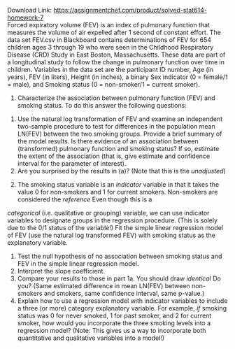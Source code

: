 Download Link: https://assignmentchef.com/product/solved-stat614-homework-7
<br>
Forced expiratory volume (FEV) is an index of pulmonary function that measures the volume of air expelled after 1 second of constant effort.  The data set FEV.csv in Blackboard contains determinations of FEV for 654 children ages 3 through 19 who were seen in the Childhood Respiratory Disease (CRD) Study in East Boston, Massachusetts. These data are part of a longitudinal study to follow the change in pulmonary function over time in children.  Variables in the data set are  the participant ID number, Age (in years), FEV (in liters), Height (in inches), a binary Sex indicator (0 = female/1 = male), and Smoking status (0 = non-smoker/1 = current smoker).




<ol>

 <li>Characterize the association between pulmonary function (FEV) and smoking status. To do this answer the following questions:</li>

</ol>




<ol>

 <li>Use the natural log transformation of FEV and examine an independent two-sample procedure to test for differences in the population mean LN(FEV) between the two smoking groups. Provide a brief summary of the model results. Is there evidence of an association between (transformed) pulmonary function and smoking status? If so, estimate the extent of the association (that is, give estimate and confidence interval for the parameter of interest).</li>

 <li>Are you surprised by the results in (a)? (Note that this is the <em>unadjusted</em>)</li>

</ol>







<ol start="2">

 <li>The smoking status variable is an <em>indicator</em> variable in that it takes the value 0 for non-smokers and 1 for current smokers. Non-smokers are considered the <em>reference</em> Even though this is a</li>

</ol>

<em>categorical </em>(i.e. qualitative or grouping) variable, we can use indicator variables to designate groups in the regression procedure. (This is solely due to the 0/1 status of the variable!) Fit the simple linear regression model of FEV (use the natural log transformed FEV) with smoking status as the explanatory variable.




<ol>

 <li>Test the null hypothesis of no association between smoking status and FEV in the simple linear regression model.</li>

 <li>Interpret the slope coefficient.</li>

 <li>Compare your results to those in part 1a. You should draw <em>identical</em> Do you?  (Same estimated difference in mean LN(FEV) between non-smokers and smokers, same confidence interval, same p-value.)</li>

 <li>Explain how to use a regression model with indicator variables to include a three (or more) category explanatory variable. For example, <em>if</em> smoking status was 0 for never smoked, 1 for past smoker, and 2 for current smoker, how would you incorporate the three smoking levels into a regression model? (Note: This gives us a way to incorporate both quantitative and qualitative variables into a model!)</li>

</ol>


